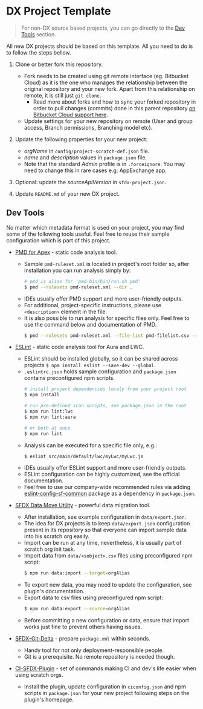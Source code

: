 # DX Project Template

> For non-DX source based projects, you can go directly to the [Dev Tools](#dev-tools) section.

All new DX projects should be based on this template. All you need to do is to follow the steps bellow.

1. Clone or better fork this repository.
 
   * Fork needs to be created using git remote interface (eg. Bitbucket Cloud) as it is the one who manages the relationship between the original repository and your new fork. Apart from this relationship on remote, it is still just `git clone`.
        * Read more about forks and how to sync your forked repository in order to pull changes (commits) done in this parent repository [on Bitbucket Cloud support here](https://support.atlassian.com/bitbucket-cloud/docs/fork-a-repository).
   * Update settings for your new repository on remote (User and group access, Branch permissions, Branching model etc).

2. Update the following properties for your new project: 

   * *orgName* in `config/project-scratch-def.json` file.   
   * *name* and *description* values in `package.json` file.
   * Note that the standard *Admin* profile is in `.forceignore`. You may need to change this in rare cases e.g. AppExchange app.

3. Optional: update the *sourceApiVersion* in `sfdx-project.json`.

4. Update `README.md` of your new DX project.


## Dev Tools

No matter which metadata format is used on your project, you may find some of the following tools useful. Feel free to reuse their sample configuration which is part of this project.

* [PMD for Apex](https://pmd.github.io/latest/index.html) - static code analysis tool.
    * Sample `pmd-ruleset.xml` is located in project's root folder so, after installation you can run analysis simply by:
        ```sh
        # pmd is alias for 'pmd-bin/bin/run.sh pmd'
        $ pmd --rulesets pmd-ruleset.xml --dir .
        ```
    * IDEs usually offer PMD support and more user-friendly outputs.
    * For additional, project-specific instructions, please use `<description>` element in the file.
    * It is also possible to run analysis for specific files only. Feel free to use the command below and documentation of PMD.
        ```sh
        $ pmd --rulesets pmd-ruleset.xml --file-list pmd-filelist.csv --force-language apex --cache pmd-apex.cache
        ```

* [ESLint](https://eslint.org/docs/user-guide/getting-started) - static code analysis tool for Aura and LWC.
    * ESLint should be installed globally, so it can be shared across projects `$ npm install eslint --save-dev --global`.
    * `.eslintrc.json` holds sample configuration and `package.json` contains preconfigured npm scripts.
        ```sh
        # install project dependencies localy from your project root
        $ npm install

        # run pre-defined scan scripts, see package.json in the root
        $ npm run lint:lwc
        $ npm run lint:aura

        # or both at once
        $ npm run lint
        ```
    * Analysis can be executed for a specific file only, e.g.:
        ```sh
        $ eslint src/main/default/lwc/myLwc/myLwc.js
        ```
    * IDEs usually offer ESLint support and more user-friendly outputs.
    * ESLint configuration can be highly customized, see the official documentation.
    * Feel free to use our company-wide recommended rules via adding [eslint-config-sf-common](https://www.npmjs.com/package/eslint-config-sf-common) package as a dependency in `package.json`.

* [SFDX Data Move Utility](https://help.sfdmu.com) - powerful data migration tool.
    * After installation, see example configuration in `data/export.json`.
    * The idea for DX projects is to keep `data/export.json` configuration present in its repository so that everyone can import sample data into his scratch org easily.
    * Import can be run at any time, nevertheless, it is usually part of scratch org init task.
    * Import data from `data/<sobject>.csv` files using preconfigured npm script:
        ```sh
        $ npm run data:import --target=orgAlias
        ```
    * To export new data, you may need to update the configuration, see plugin's documentation.
    * Export data to csv files using preconfigured npm script:
        ```sh
        $ npm run data:export --source=orgAlias
        ``` 
    * Before committing a new configuration or data, ensure that import works just fine to prevent others having issues.

* [SFDX-Git-Delta](https://github.com/scolladon/sfdx-git-delta) - prepare `package.xml` within seconds.
    * Handy tool for not only deployment-responsible people.
    * Git is a prerequisite. No remote repository is needed though.

* [CI-SFDX-Plugin](https://www.npmjs.com/package/ci-sfdx-plugin) - set of commands making CI and dev's life easier when using scratch orgs.
    * Install the plugin, update configuration in `ciconfig.json` and npm scripts in `package.json` for your new project following steps on the plugin's homepage.

